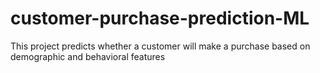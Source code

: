 # customer-purchase-prediction-ML
This project predicts whether a customer will make a purchase based on demographic and behavioral features
